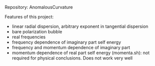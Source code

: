 Repository: AnomalousCurvature

Features of this project:
- linear radial dispersion, arbitrary exponent in tangential dispersion 
- bare polarization bubble
- real frequencies
- frequency dependence of imaginary part self energy 
- frequency and momentum dependence of imaginary part
- momentum dependence of real part self energy (momenta.sh): not required for physical conclusions. Does not work very well
